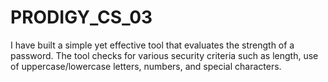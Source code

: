 # PRODIGY_CS_03
I have built a simple yet effective tool that evaluates the strength of a password. The tool checks for various security criteria such as length, use of uppercase/lowercase letters, numbers, and special characters. 
